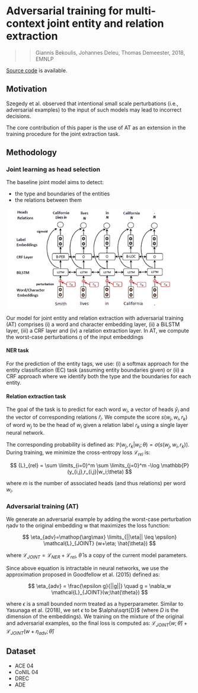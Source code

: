 # Adversarial training for multi-context joint entity and relation extraction

>> Giannis Bekoulis, Johannes Deleu, Thomas Demeester, 2018, EMNLP

[Source code](https://github.com/bekou/multihead_joint_entity_relation_extraction) is available.

## Motivation

Szegedy et al. observed that intentional small scale perturbations (i.e., adversarial examples) to the input of such models may lead to incorrect decisions.

The core contribution of this paper is the use of AT as an extension in the training procedure for the joint extraction task.

## Methodology

### Joint learning as head selection

The baseline joint model aims to detect:
* the type and boundaries of the entities
* the relations between them

![](../Figs/re_adversarial.png)

Our model for joint entity and relation extraction with adversarial training (AT) comprises (i) a word and character embedding layer, (ii) a BiLSTM layer, (iii) a CRF layer and (iv) a relation extraction layer. In AT, we compute the worst-case perturbations $\eta$ of the input embeddings

#### NER task

For the prediction of the entity tags, we use: (i) a softmax approach for the entity classification (EC) task (assuming entity boundaries given) or (ii) a CRF approach where we identify both the type and the boundaries for each entity.

#### Relation extraction task

The goal of the task is to predict for each word $w_i$, a vector of heads $\hat{y}_i$ and the vector of corresponding relations $\hat{r}_i$. We compute the score $s(w_j ,w_i, r_k)$ of word $w_j$ to be the head of $w_i$ given a relation label $r_k$ using a single layer neural network.

The corresponding probability is defined as: $\mathbb{P}(w_j,r_k|w_i;\theta)=\sigma(s(w_j,w_i,r_k))$. During training, we minimize the cross-entropy loss $\mathcal{L}_{rel}$ is:

$$
{L}_{rel} = \sum \limits_{i=0}^m \sum \limits_{j=0}^m -\log \mathbb{P}(y_{i,j},r_{i,j}|w_i;\theta)
$$

where $m$ is the number of associated heads (and thus relations) per word $w_i$.

### Adversarial training (AT)

We generate an adversarial example by adding the worst-case perturbation ηadv to the original embedding w that maximizes the loss function:

$$
\eta_{adv}=\mathop{\arg\max} \limits_{||\eta|| \leq \epsilon} \mathcal{L}_{JOINT} (w+\eta; \hat{\theta})
$$

where $\mathcal{L}_{JOINT} = \mathcal{L}_{NER} + \mathcal{L}_{rel}$, $\hat{\theta}$ is a copy of the current model parameters.

Since above equation is intractable in neural networks, we use the approximation proposed in Goodfellow et al. (2015) defined as:

$$
\eta_{adv} = \frac{\epsilon g}{||g||} \quad g = \nabla_w \mathcal{L}_{JOINT}(w;\hat{\theta})
$$

where $\epsilon$ is a small bounded norm treated as a hyperparameter. Similar to Yasunaga et al. (2018), we set $\epsilon$ to be $\alpha\sqrt{D}$ (where $D$ is the dimension of the embeddings). We training on the mixture of the original and adversarial examples, so the final loss is computed as: $\mathcal{L}_{JOINT}(w;\hat{\theta}) + \mathcal{L}_{JOINT}(w+\eta_{adv};\hat{\theta})$

## Dataset

* ACE 04
* CoNIL 04
* DREC
* ADE